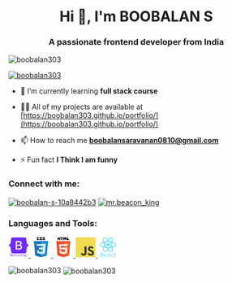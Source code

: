 <h1 align="center">Hi 👋, I'm BOOBALAN S</h1>
<h3 align="center">A passionate frontend developer from India</h3>


<p align="left"> <img src="https://komarev.com/ghpvc/?username=boobalan303&label=Profile%20views&color=0e75b6&style=flat" alt="boobalan303" /> </p>

<p align="left"> <a href="https://github.com/ryo-ma/github-profile-trophy"><img src="https://github-profile-trophy.vercel.app/?username=boobalan303" alt="boobalan303" /></a> </p>

- 🌱 I’m currently learning **full stack course**

- 👨‍💻 All of my projects are available at [https://boobalan303.github.io/portfolio/](https://boobalan303.github.io/portfolio/)

- 📫 How to reach me **boobalansaravanan0810@gmail.com**

- ⚡ Fun fact **I Think I am funny**

<h3 align="left">Connect with me:</h3>
<p align="left">
<a href="https://linkedin.com/in/boobalan-s-10a8442b3" target="blank"><img align="center" src="https://raw.githubusercontent.com/rahuldkjain/github-profile-readme-generator/master/src/images/icons/Social/linked-in-alt.svg" alt="boobalan-s-10a8442b3" height="30" width="40" /></a>
<a href="https://instagram.com/mr.beacon_king" target="blank"><img align="center" src="https://raw.githubusercontent.com/rahuldkjain/github-profile-readme-generator/master/src/images/icons/Social/instagram.svg" alt="mr.beacon_king" height="30" width="40" /></a>
</p>

<h3 align="left">Languages and Tools:</h3>
<p align="left"> <a href="https://getbootstrap.com" target="_blank" rel="noreferrer"> <img src="https://raw.githubusercontent.com/devicons/devicon/master/icons/bootstrap/bootstrap-plain-wordmark.svg" alt="bootstrap" width="40" height="40"/> </a> <a href="https://www.w3schools.com/css/" target="_blank" rel="noreferrer"> <img src="https://raw.githubusercontent.com/devicons/devicon/master/icons/css3/css3-original-wordmark.svg" alt="css3" width="40" height="40"/> </a> <a href="https://www.w3.org/html/" target="_blank" rel="noreferrer"> <img src="https://raw.githubusercontent.com/devicons/devicon/master/icons/html5/html5-original-wordmark.svg" alt="html5" width="40" height="40"/> </a> <a href="https://developer.mozilla.org/en-US/docs/Web/JavaScript" target="_blank" rel="noreferrer"> <img src="https://raw.githubusercontent.com/devicons/devicon/master/icons/javascript/javascript-original.svg" alt="javascript" width="40" height="40"/> </a> <a href="https://reactjs.org/" target="_blank" rel="noreferrer"> <img src="https://raw.githubusercontent.com/devicons/devicon/master/icons/react/react-original-wordmark.svg" alt="react" width="40" height="40"/> </a> </p>

<p><img align="left" src="https://github-readme-stats.vercel.app/api/top-langs?username=boobalan303&show_icons=true&locale=en&layout=compact" alt="boobalan303" /></p>

<p>&nbsp;<img align="center" src="https://github-readme-stats.vercel.app/api?username=boobalan303&show_icons=true&locale=en" alt="boobalan303" /></p>
